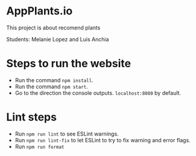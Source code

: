 # AppPlants.io
This project is about recomend plants

Students: Melanie Lopez and Luis Anchia

# Steps to run the website

- Run the command `npm install`.
- Run the command `npm start`.
- Go to the direction the console outputs. `localhost:8080` by default.

# Lint steps

- Run `npm run lint` to see ESLint warnings.
- Run `npm run lint-fix` to let ESLint to try to fix warning and error flags.
- Run `npm run format` 
